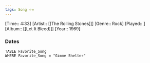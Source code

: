 ```yaml
---
tags: Song ⭐⭐ 
---
```

[Time:: 4:33]
[Artist:: [[The Rolling Stones]]]
[Genre:: Rock]
[Played:: ]
[Album:: [[Let It Bleed]]]
[Year:: 1969]
### Dates
````dataview
TABLE Favorite_Song
WHERE Favorite_Song = "Gimme Shelter"
````